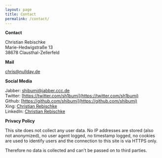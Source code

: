 ```yaml
---
layout: page
title: Contact
permalink: /contact/
---
```


**Contact**

Christian Rebischke  
Marie-Hedwigstraße 13  
38678 Clausthal-Zellerfeld  

**Mail**

chris@nullday.de  

**Social Media**

Jabber: shibumi@jabber.ccc.de  
Twitter: [https://twitter.com/sh1bumi](https://twitter.com/sh1bumi)  
Github: [https://github.com/shibumi](https://github.com/shibumi)  
Xing: [Christian Rebischke](https://www.xing.com/profile/Christian_Rebischke)  
LinkedIn: [Christian Rebischke](http://de.linkedin.com/pub/christian-rebischke/a0/683/9b7)  

**Privacy Policy**

This site does not collect any user data. No IP addresses are stored
(also not anonymized), no user agent logged, no timestamp logged, no
cookies are used to identify users and the connection to this site is
via HTTPS only.

Therefore no data is collected and can't be passed on to third parties.
